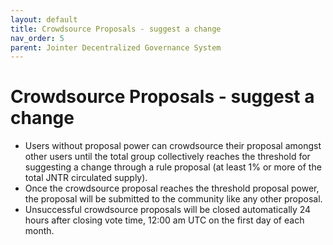 ```yaml
---
layout: default
title: Crowdsource Proposals - suggest a change
nav_order: 5
parent: Jointer Decentralized Governance System
---
```


# Crowdsource Proposals - suggest a change

- Users without proposal power can crowdsource their proposal amongst other users until the total group collectively reaches the threshold for suggesting a change through a rule proposal (at least 1% or more of the total JNTR circulated supply).
- Once the crowdsource proposal reaches the threshold proposal power, the proposal will be submitted to the community like any other proposal.
- Unsuccessful crowdsource proposals will be closed automatically 24 hours after closing vote time, 12:00 am UTC on the first day of each month.